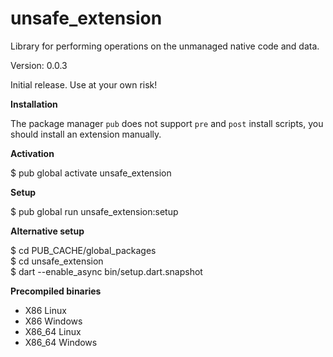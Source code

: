 unsafe_extension
=====

Library for performing operations on the unmanaged native code and data.

Version: 0.0.3

Initial release. Use at your own risk!

**Installation**

The package manager `pub` does not support `pre` and `post` install scripts, you should install an extension manually.

**Activation**

$ pub global activate unsafe_extension 

**Setup**

$ pub global run unsafe_extension:setup

**Alternative setup**

$ cd PUB_CACHE/global_packages  
$ cd unsafe_extension  
$ dart --enable_async bin/setup.dart.snapshot

**Precompiled binaries**  

- X86 Linux
- X86 Windows
- X86_64 Linux
- X86_64 Windows
